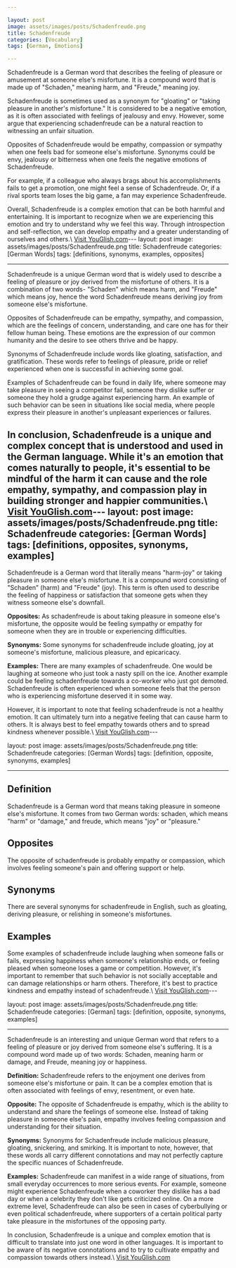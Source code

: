 ```yaml
---

layout: post
image: assets/images/posts/Schadenfreude.png
title: Schadenfreude
categories: [Vocabulary]
tags: [German, Emotions]

---
```


Schadenfreude is a German word that describes the feeling of pleasure or amusement at someone else's misfortune. It is a compound word that is made up of "Schaden," meaning harm, and "Freude," meaning joy.

Schadenfreude is sometimes used as a synonym for "gloating" or "taking pleasure in another's misfortune." It is considered to be a negative emotion, as it is often associated with feelings of jealousy and envy. However, some argue that experiencing schadenfreude can be a natural reaction to witnessing an unfair situation.

Opposites of Schadenfreude would be empathy, compassion or sympathy when one feels bad for someone else's misfortune. Synonyms could be envy, jealousy or bitterness when one feels the negative emotions of Schadenfreude.

For example, if a colleague who always brags about his accomplishments fails to get a promotion, one might feel a sense of Schadenfreude. Or, if a rival sports team loses the big game, a fan may experience Schadenfreude.

Overall, Schadenfreude is a complex emotion that can be both harmful and entertaining. It is important to recognize when we are experiencing this emotion and try to understand why we feel this way. Through introspection and self-reflection, we can develop empathy and a greater understanding of ourselves and others.\ <a id="yg-widget-0" class="youglish-widget" data-query="Schadenfreude" data-lang="german" data-components="8412" data-auto-start="0" data-bkg-color="theme_light" data-title="How%20to%20pronounce%20Schadenfreude%20in%20German"  rel="nofollow" href="https://youglish.com">Visit YouGlish.com</a><script async src="https://youglish.com/public/emb/widget.js" charset="utf-8"></script>---
layout: post
image: assets/images/posts/Schadenfreude.png
title: Schadenfreude
categories: [German Words]
tags: [definitions, synonyms, examples, opposites]

---

Schadenfreude is a unique German word that is widely used to describe a feeling of pleasure or joy derived from the misfortune of others. It is a combination of two words- "Schaden" which means harm, and "Freude" which means joy, hence the word Schadenfreude means deriving joy from someone else's misfortune. 

Opposites of Schadenfreude can be empathy, sympathy, and compassion, which are the feelings of concern, understanding, and care one has for their fellow human being. These emotions are the expression of our common humanity and the desire to see others thrive and be happy. 

Synonyms of Schadenfreude include words like gloating, satisfaction, and gratification. These words refer to feelings of pleasure, pride or relief experienced when one is successful in achieving some goal. 

Examples of Schadenfreude can be found in daily life, where someone may take pleasure in seeing a competitor fail, someone they dislike suffer or someone they hold a grudge against experiencing harm. An example of such behavior can be seen in situations like social media, where people express their pleasure in another's unpleasant experiences or failures. 

In conclusion, Schadenfreude is a unique and complex concept that is understood and used in the German language. While it's an emotion that comes naturally to people, it's essential to be mindful of the harm it can cause and the role empathy, sympathy, and compassion play in building stronger and happier communities.\ <a id="yg-widget-0" class="youglish-widget" data-query="Schadenfreude" data-lang="german" data-components="8412" data-auto-start="0" data-bkg-color="theme_light" data-title="How%20to%20pronounce%20Schadenfreude%20in%20German"  rel="nofollow" href="https://youglish.com">Visit YouGlish.com</a><script async src="https://youglish.com/public/emb/widget.js" charset="utf-8"></script>---
layout: post
image: assets/images/posts/Schadenfreude.png
title: Schadenfreude
categories: [German Words]
tags: [definitions, opposites, synonyms, examples]
---

Schadenfreude is a German word that literally means "harm-joy" or taking pleasure in someone else's misfortune. It is a compound word consisting of "Schaden" (harm) and "Freude" (joy). This term is often used to describe the feeling of happiness or satisfaction that someone gets when they witness someone else's downfall.

**Opposites:** As schadenfreude is about taking pleasure in someone else's misfortune, the opposite would be feeling sympathy or empathy for someone when they are in trouble or experiencing difficulties.

**Synonyms:** Some synonyms for schadenfreude include gloating, joy at someone's misfortune, malicious pleasure, and epicaricacy.

**Examples:** There are many examples of schadenfreude. One would be laughing at someone who just took a nasty spill on the ice. Another example could be feeling schadenfreude towards a co-worker who just got demoted. Schadenfreude is often experienced when someone feels that the person who is experiencing misfortune deserved it in some way.

However, it is important to note that feeling schadenfreude is not a healthy emotion. It can ultimately turn into a negative feeling that can cause harm to others. It is always best to feel empathy towards others and to spread kindness whenever possible.\ <a id="yg-widget-0" class="youglish-widget" data-query="Schadenfreude" data-lang="german" data-components="8412" data-auto-start="0" data-bkg-color="theme_light" data-title="How%20to%20pronounce%20Schadenfreude%20in%20German"  rel="nofollow" href="https://youglish.com">Visit YouGlish.com</a><script async src="https://youglish.com/public/emb/widget.js" charset="utf-8"></script>---

layout: post
image: assets/images/posts/Schadenfreude.png
title: Schadenfreude
categories: [German Words]
tags: [definition, opposite, synonyms, examples]

---

## Definition

Schadenfreude is a German word that means taking pleasure in someone else's misfortune. It comes from two German words: schaden, which means "harm" or "damage," and freude, which means "joy" or "pleasure." 

## Opposites

The opposite of schadenfreude is probably empathy or compassion, which involves feeling someone's pain and offering support or help. 

## Synonyms

There are several synonyms for schadenfreude in English, such as gloating, deriving pleasure, or relishing in someone's misfortunes. 

## Examples

Some examples of schadenfreude include laughing when someone falls or fails, expressing happiness when someone's relationship ends, or feeling pleased when someone loses a game or competition. However, it's important to remember that such behavior is not socially acceptable and can damage relationships or harm others. Therefore, it's best to practice kindness and empathy instead of schadenfreude.\ <a id="yg-widget-0" class="youglish-widget" data-query="Schadenfreude" data-lang="german" data-components="8412" data-auto-start="0" data-bkg-color="theme_light" data-title="How%20to%20pronounce%20Schadenfreude%20in%20German"  rel="nofollow" href="https://youglish.com">Visit YouGlish.com</a><script async src="https://youglish.com/public/emb/widget.js" charset="utf-8"></script>---

layout: post
image: assets/images/posts/Schadenfreude.png
title: Schadenfreude
categories: [German]
tags: [definition, opposite, synonyms, examples]

---

Schadenfreude is an interesting and unique German word that refers to a feeling of pleasure or joy derived from someone else's suffering. It is a compound word made up of two words: Schaden, meaning harm or damage, and Freude, meaning joy or happiness.

**Definition:** Schadenfreude refers to the enjoyment one derives from someone else's misfortune or pain. It can be a complex emotion that is often associated with feelings of envy, resentment, or even hate.

**Opposite:** The opposite of Schadenfreude is empathy, which is the ability to understand and share the feelings of someone else. Instead of taking pleasure in someone else's pain, empathy involves feeling compassion and understanding for their situation.

**Synonyms:** Synonyms for Schadenfreude include malicious pleasure, gloating, snickering, and smirking. It is important to note, however, that these words all carry different connotations and may not perfectly capture the specific nuances of Schadenfreude.

**Examples:** Schadenfreude can manifest in a wide range of situations, from small everyday occurrences to more serious events. For example, someone might experience Schadenfreude when a coworker they dislike has a bad day or when a celebrity they don't like gets criticized online. On a more extreme level, Schadenfreude can also be seen in cases of cyberbullying or even political schadenfreude, where supporters of a certain political party take pleasure in the misfortunes of the opposing party.

In conclusion, Schadenfreude is a unique and complex emotion that is difficult to translate into just one word in other languages. It is important to be aware of its negative connotations and to try to cultivate empathy and compassion towards others instead.\ <a id="yg-widget-0" class="youglish-widget" data-query="Schadenfreude" data-lang="german" data-components="8412" data-auto-start="0" data-bkg-color="theme_light" data-title="How%20to%20pronounce%20Schadenfreude%20in%20German"  rel="nofollow" href="https://youglish.com">Visit YouGlish.com</a><script async src="https://youglish.com/public/emb/widget.js" charset="utf-8"></script>